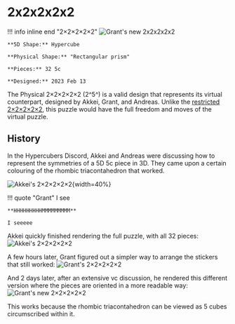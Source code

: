 # 2x2x2x2x2

!!! info inline end "2×2×2×2×2"
    ![Grant's new 2x2x2x2x2](https://assets.hypercubing.xyz/img/phys/grant_22222_2.png)

    **5D Shape:** Hypercube

    **Physical Shape:** "Rectangular prism"

    **Pieces:** 32 5c

    **Designed:** 2023 Feb 13

The Physical 2×2×2×2×2 (2^5^) is a valid design that represents its virtual counterpart, designed by Akkei, Grant, and Andreas. Unlike the [restricted 2×2×2×2×2](https://hypercubing.xyz/puzzles/physical/restricted-2x2x2x2x2/), this puzzle would have the full freedom and moves of the virtual puzzle.

## History

In the Hypercubers Discord, Akkei and Andreas were discussing how to represent the symmetries of a 5D 5c piece in 3D. They came upon a certain colouring of the rhombic triacontahedron that worked.

![Akkei's 2×2×2×2×2](https://assets.hypercubing.xyz/img/phys/5c_concept.png){width=40%}

!!! quote "Grant"
    I see

    **HHHHHHHHHMMMMMMMMM**

    I seeeee

Akkei quickly finished rendering the full puzzle, with all 32 pieces:
![Akkei's 2×2×2×2×2](https://assets.hypercubing.xyz/img/phys/akkei_2x2x2x2x2.png)

A few hours later, Grant figured out a simpler way to arrange the stickers that still worked:
![Grant's 2×2×2×2×2](https://assets.hypercubing.xyz/img/phys/grant_22222.png)

And 2 days later, after an extensive vc discussion, he rendered this different version where the pieces are oriented in a more readable way:
![Grant's new 2×2×2×2×2](https://assets.hypercubing.xyz/img/phys/grant_22222_2.png)

This works because the rhombic triacontahedron can be viewed as 5 cubes circumscribed within it.
